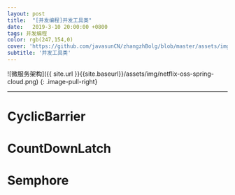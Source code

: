 ```yaml
---
layout: post
title:  "[并发编程]并发工具类"
date:   2019-3-10 20:00:00 +0800
tags: 并发编程
color: rgb(247,154,0)
cover: 'https://github.com/javasunCN/zhangzhBolg/blob/master/assets/img/spring/spring.jpg?raw=true'
subtitle: '并发工具类'
---
```


![微服务架构]({{ site.url }}{{site.baseurl}}/assets/img/netflix-oss-spring-cloud.png)
{: .image-pull-right}

------------------------

# **CyclicBarrier**


# **CountDownLatch**

# **Semphore**